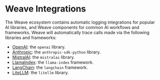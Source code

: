 # Weave Integrations

The Weave ecosystem contains automatic logging integrations for popular AI libraries, and Weave components for common AI workflows and frameworks. Weave will automatically trace calls made via the following libraries and frameworks:

- [OpenAI](/guides/integrations/openai): the `openai` library.
- [Anthropic](/guides/integrations/anthropic): the `anthropic-sdk-python` library.
- [MistralAI](/guides/integrations/mistral): the `mistralai` library.
- [LlamaIndex](/guides/integrations/llamaindex): the `llama-index` framework.
- [LangChain](/guides/integrations/langchain): the `langchain` framework.
- [LiteLLM](/guides/integrations/litellm): the `litellm` library.
